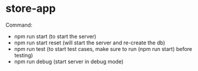 # store-app

Command:
- npm run start (to start the server)
- npm run start reset (will start the server and re-create the db)
- npm run test (to start test cases, make sure to run (npm run start) before testing)
- npm run debug (start server in debug mode)
